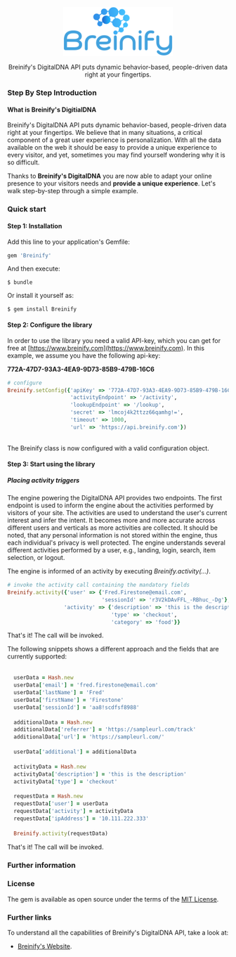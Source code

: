

<p align="center">
  <img src="https://raw.githubusercontent.com/Breinify/brein-api-library-java/master/documentation/img/logo.png" alt="Breinify API Java Library" width="250">
</p>

<p align="center">
Breinify's DigitalDNA API puts dynamic behavior-based, people-driven data right at your fingertips.
</p>

### Step By Step Introduction

#### What is Breinify's DigitialDNA

Breinify's DigitalDNA API puts dynamic behavior-based, people-driven data right at your fingertips. We believe that in many situations, a critical component of a great user experience is personalization. With all the data available on the web it should be easy to provide a unique experience to every visitor, and yet, sometimes you may find yourself wondering why it is so difficult.

Thanks to **Breinify's DigitalDNA** you are now able to adapt your online presence to your visitors needs and **provide a unique experience**. Let's walk step-by-step through a simple example.

### Quick start

#### Step 1: Installation

Add this line to your application's Gemfile:

```ruby
gem 'Breinify'
```

And then execute:

    $ bundle

Or install it yourself as:

    $ gem install Breinify


#### Step 2: Configure the library

In order to use the library you need a valid API-key, which you can get for free at [https://www.breinify.com](https://www.breinify.com). In this example, we assume you have the following api-key:

**772A-47D7-93A3-4EA9-9D73-85B9-479B-16C6**

```ruby
# configure 
Breinify.setConfig({'apiKey' => '772A-47D7-93A3-4EA9-9D73-85B9-479B-16C6',
                    'activityEndpoint' => '/activity',
                    'lookupEndpoint' => '/lookup',
                    'secret' => 'lmcoj4k2ttzz66qamhg!=',
                    'timeout' => 1000,
                    'url' => 'https://api.breinify.com'})
                    

```

The Breinify class is now configured with a valid configuration object.


#### Step 3: Start using the library

##### Placing activity triggers

The engine powering the DigitalDNA API provides two endpoints. The first endpoint is used to inform the engine about the activities performed by visitors of your site. The activities are used to understand the user's current interest and infer the intent. It becomes more and more accurate across different users and verticals as more activities are collected. It should be noted, that any personal information is not stored within the engine, thus each individual's privacy is well protected. The engine understands several different activities performed by a user, e.g., landing, login, search, item selection, or logout.

The engine is informed of an activity by executing *Breinify.activity(...)*. 

```Ruby
# invoke the activity call containing the mandatory fields
Breinify.activity({'user' => {'Fred.Firestone@email.com',
                              'sessionId' => 'r3V2kDAvFFL_-RBhuc_-Dg'},
                  'activity' => {'description' => 'this is the description',
                                 'type' => 'checkout',
                                 'category' => 'food'}}
```

That's it! The call will be invoked. 

The following snippets shows a different approach and the fields that are currently supported:

```Ruby

  userData = Hash.new
  userData['email'] = 'fred.firestone@email.com'
  userData['lastName'] = 'Fred'
  userData['firstName'] = 'Firestone'
  userData['sessionId'] = 'aa8!scdfsf8988'

  additionalData = Hash.new
  additionalData['referrer'] = 'https://sampleurl.com/track'
  additionalData['url'] = 'https://sampleurl.com/'

  userData['additional'] = additionalData

  activityData = Hash.new
  activityData['description'] = 'this is the description'
  activityData['type'] = 'checkout'

  requestData = Hash.new
  requestData['user'] = userData
  requestData['activity'] = activityData
  requestData['ipAddress'] = '10.111.222.333'

  Breinify.activity(requestData)

```

That's it! The call will be invoked. 



### Further information


### License

The gem is available as open source under the terms of the [MIT License](http://opensource.org/licenses/MIT).

### Further links
To understand all the capabilities of Breinify's DigitalDNA API, take a look at:

* [Breinify's Website](https://www.breinify.com).
